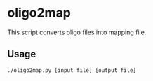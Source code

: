 # oligo2map

This script converts oligo files into mapping file.

## Usage

    ./oligo2map.py [input file] [output file]
